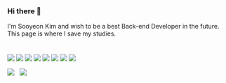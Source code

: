 
### Hi there 👋
I'm Sooyeon Kim and wish to be a best Back-end Developer in the future.  
This page is where I save my studies.

#

<img src="https://img.shields.io/badge/java-007396?style=for-the-badge&logo=OpenJDK&logoColor=white"> <img src="https://img.shields.io/badge/Spring-6DB33F?style=for-the-badge&logo=Spring&logoColor=white"> <img src="https://img.shields.io/badge/Javascript-000?style=flat&logo=javascript&logoColor=F7DF1E"/> <img src="https://img.shields.io/badge/HTML5-000?style=flat&logo=html5&logoColor=E34F26"/> <img src="https://img.shields.io/badge/CSS3-000?style=flat&logo=css3&logoColor=1572B6"/> <img src="https://img.shields.io/badge/jquery-000?style=flat&logo=jquery&logoColor=0769AD"/> <img src="https://img.shields.io/badge/Oracle-000?style=flat&logo=oracle&logoColor=F80000"/> <img src="https://img.shields.io/badge/GitHub-000?style=flat&logo=github&logoColor=FFFFFF"/> 

<a href="https://blog.naver.com/lio97" target="_blank"><img src="https://img.shields.io/badge/Blog-000?style=social&logo=naver&logoColor=03C75A"/></a>
&nbsp;
<a href="https://www.instagram.com/so0yeon__?igsh=MXY1ZTBoemg4NW1mNA%3D%3D&utm_source=qr" target="_blank"><img src="https://img.shields.io/badge/Instagram-000?style=social&logo=instagram&logoColor=E4405F"/></a>
